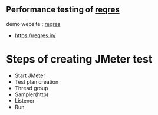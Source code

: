 ## Performance testing of [reqres](https://reqres.in/)

demo website : [reqres](https://reqres.in/)
- https://reqres.in/

# Steps of creating JMeter test
- Start JMeter
- Test plan creation
- Thread group
- Sampler(http)
- Listener
- Run
# 

